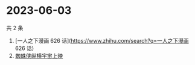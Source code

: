 # 2023-06-03

共 2 条

<!-- BEGIN -->
<!-- 最后更新时间 Sat Jun 03 2023 03:08:21 GMT+0800 (China Standard Time) -->

1. [一人之下漫画 626 话](https://www.zhihu.com/search?q=一人之下漫画 626 话)
1. [蜘蛛侠纵横宇宙上映](https://www.zhihu.com/search?q=蜘蛛侠纵横宇宙上映)

<!-- END -->
